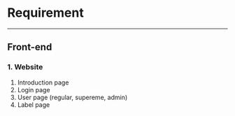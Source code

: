 # Requirement

---

## Front-end

### 1. Website

1. Introduction page
2. Login page
3. User page (regular, supereme, admin)
4. Label page
